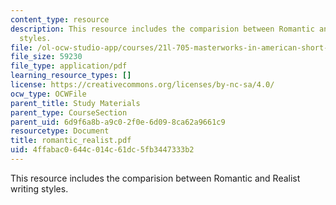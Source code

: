 ```yaml
---
content_type: resource
description: This resource includes the comparision between Romantic and Realist writing
  styles.
file: /ol-ocw-studio-app/courses/21l-705-masterworks-in-american-short-fiction-fall-2005/4ffabac0644c014c61dc5fb3447333b2_romantic_realist.pdf
file_size: 59230
file_type: application/pdf
learning_resource_types: []
license: https://creativecommons.org/licenses/by-nc-sa/4.0/
ocw_type: OCWFile
parent_title: Study Materials
parent_type: CourseSection
parent_uid: 6d9f6a8b-a9c0-2f0e-6d09-8ca62a9661c9
resourcetype: Document
title: romantic_realist.pdf
uid: 4ffabac0-644c-014c-61dc-5fb3447333b2
---
```

This resource includes the comparision between Romantic and Realist writing styles.